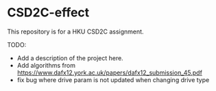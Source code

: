 # CSD2C-effect
This repository is for a HKU CSD2C assignment. 

TODO: 
- Add a description of the project here.
- Add algorithms from https://www.dafx12.york.ac.uk/papers/dafx12_submission_45.pdf
- fix bug where drive param is not updated when changing drive type